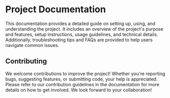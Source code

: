 # Project Documentation

This documentation provides a detailed guide on setting up, using, and understanding the project. It includes an overview of the project's purpose and features, setup instructions, usage guidelines, and technical details. Additionally, troubleshooting tips and FAQs are provided to help users navigate common issues.

## Contributing

We welcome contributions to improve the project! Whether you're reporting bugs, suggesting features, or submitting code, your help is appreciated. Please refer to our contribution guidelines in the documentation for more details on how to get involved. We look forward to your collaboration!
